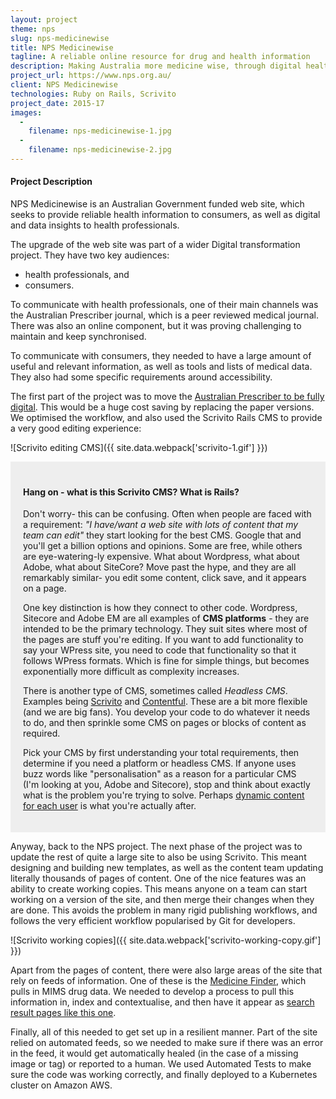 ```yaml
---
layout: project
theme: nps
slug: nps-medicinewise
title: NPS Medicinewise
tagline: A reliable online resource for drug and health information
description: Making Australia more medicine wise, through digital health and data insights, health professional education and reliable health information for consumers.
project_url: https://www.nps.org.au/
client: NPS Medicinewise
technologies: Ruby on Rails, Scrivito
project_date: 2015-17
images:
  -
    filename: nps-medicinewise-1.jpg
  -
    filename: nps-medicinewise-2.jpg
---
```


#### Project Description

NPS Medicinewise is an Australian Government funded web site, which seeks to provide reliable health information to consumers, as well as digital and data insights to health professionals.

The upgrade of the web site was part of a wider Digital transformation project. They have two key audiences: 

- health professionals, and 
- consumers. 

To communicate with health professionals, one of their main channels was the Australian Prescriber journal, which is a peer reviewed medical journal. There was also an online component, but it was proving challenging to maintain and keep synchronised.

To communicate with consumers, they needed to have a large amount of useful and relevant information, as well as tools and lists of medical data. They also had some specific requirements around accessibility.

The first part of the project was to move the [Australian Prescriber to be fully digital](https://www.nps.org.au/australian-prescriber). This would be a huge cost saving by replacing the paper versions. We optimised the workflow, and also used the Scrivito Rails CMS to provide a very good editing experience:

![Scrivito editing CMS]({{ site.data.webpack['scrivito-1.gif'] }})

<div style="padding:20px;background:#eee;">
	
<h4> Hang on - what is this Scrivito CMS? What is Rails?</h4>

Don't worry- this can be confusing. Often when people are faced with a requirement: 
_"I have/want a web site with lots of content that my team can edit"_
they start looking for the best CMS. Google that and you'll get a billion options and opinions. Some are free, while others are eye-watering-ly expensive. What about Wordpress, what about Adobe, what about SiteCore? Move past the hype, and they are all remarkably similar- you edit some content, click save, and it appears on a page. 

One key distinction is how they connect to other code. Wordpress, Sitecore and Adobe EM are all examples of __CMS platforms__ - they are intended to be the primary technology. They suit sites where most of the pages are stuff you're editing. If you want to add functionality to say your WPress site, you need to code that functionality so that it follows WPress formats. Which is fine for simple things, but becomes exponentially more difficult as complexity increases. 

There is another type of CMS, sometimes called <i>Headless CMS</i>. Examples being <a href="https://scrivito.com/features">Scrivito</a> and <a href="https://www.contentful.com/">Contentful</a>. These are a bit more flexible (and we are big fans). You develop your code to do whatever it needs to do, and then sprinkle some CMS on pages or blocks of content as required.

Pick your CMS by first understanding your total requirements, then determine if you need a platform or headless CMS. If anyone uses buzz words like "personalisation" as a reason for a particular CMS (I'm looking at you, Adobe and Sitecore), stop and think about exactly what is the problem you're trying to solve. Perhaps <a href="/portfolio/12wbt-dynamic-video/">dynamic content for each user</a> is what you're actually after.

 </div>

Anyway, back to the NPS project. The next phase of the project was to update the rest of quite a large site to also be using Scrivito. This meant designing and building new templates, as well as the content team updating literally thousands of pages of content. One of the nice features was an ability to create working copies. This means anyone on a team can start working on a version of the site, and then merge their changes when they are done. This avoids the problem in many rigid publishing workflows, and follows the very efficient workflow popularised by Git for developers.


![Scrivito working copies]({{ site.data.webpack['scrivito-working-copy.gif'] }})

Apart from the pages of content, there were also large areas of the site that rely on feeds of information. One of these is the [Medicine Finder](https://www.nps.org.au/medical-info/medicine-finder/), which pulls in MIMS drug data. We needed to develop a process to pull this information in, index and contextualise, and then have it appear as [search result pages like this one](https://www.nps.org.au/medical-info/medicine-finder/panadol-cold-flu-relief-original-formula-tablets).

Finally, all of this needed to get set up in a resilient manner. Part of the site relied on automated feeds, so we needed to make sure if there was an error in the feed, it would get automatically healed (in the case of a missing image or tag) or reported to a human. We used Automated Tests to make sure the code was working correctly, and finally deployed to a Kubernetes cluster on Amazon AWS.

